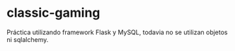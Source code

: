 # classic-gaming
Práctica utilizando framework Flask y MySQL, todavia no se utilizan objetos ni sqlalchemy.
